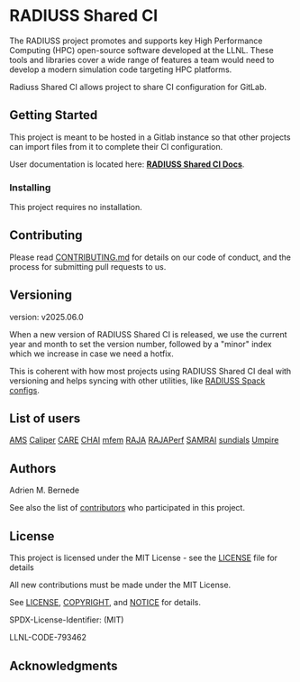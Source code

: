 # RADIUSS Shared CI

The RADIUSS project promotes and supports key High Performance Computing (HPC)
open-source software developed at the LLNL. These tools and libraries cover a
wide range of features a team would need to develop a modern simulation code
targeting HPC platforms.

Radiuss Shared CI allows project to share CI configuration for GitLab.

## Getting Started

This project is meant to be hosted in a Gitlab instance so that other projects
can import files from it to complete their CI configuration.

User documentation is located here: [**RADIUSS Shared CI Docs**](https://radiuss-shared-ci.readthedocs.io/en/latest/).

### Installing

This project requires no installation.

## Contributing

Please read [CONTRIBUTING.md](https://github.com/LLNL/radiuss-shared-ci/CONTRIBUTING.md) for details on our code of
conduct, and the process for submitting pull requests to us.

## Versioning

version: v2025.06.0

When a new version of RADIUSS Shared CI is released, we use the current year and month to set the version number,
followed by a "minor" index which we increase in case we need a hotfix.

This is coherent with how most projects using RADIUSS Shared CI deal with versioning and helps syncing with other
utilities, like [RADIUSS Spack configs](https://github.com/LLNL/radiuss-spack-configs).

## List of users
[AMS](https://github.com/LLNL/AMS)
[Caliper](https://github.com/LLNL/Caliper)
[CARE](https://github.com/LLNL/CARE)
[CHAI](https://github.com/LLNL/CHAI)
[mfem](https://github.com/mfem/mfem)
[RAJA](https://github.com/LLNL/RAJA)
[RAJAPerf](https://github.com/LLNL/RAJAPerf)
[SAMRAI](https://github.com/LLNL/SAMRAI)
[sundials](https://github.com/LLNL/sundials)
[Umpire](https://github.com/LLNL/Umpire)

## Authors

Adrien M. Bernede

See also the list of [contributors](https://github.com/LLNL/radiuss-shared-ci/contributors) who participated in this
project.

## License

This project is licensed under the MIT License - see the [LICENSE](LICENSE) file for details

All new contributions must be made under the MIT License.

See [LICENSE](https://github.com/LLNL/radiuss-shared-ci/blob/master/LICENSE),
[COPYRIGHT](https://github.com/LLNL/radiuss-shared-ci/blob/master/COPYRIGHT), and
[NOTICE](https://github.com/LLNL/radiuss-shared-ci/blob/master/NOTICE) for details.

SPDX-License-Identifier: (MIT)

LLNL-CODE-793462

## Acknowledgments


